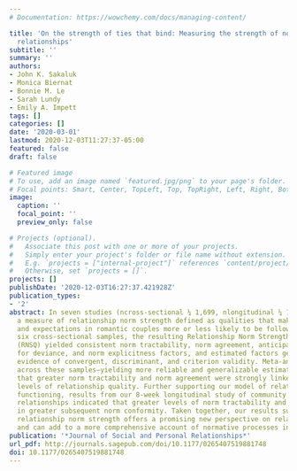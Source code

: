 ```yaml
---
# Documentation: https://wowchemy.com/docs/managing-content/

title: 'On the strength of ties that bind: Measuring the strength of norms in romantic
  relationships'
subtitle: ''
summary: ''
authors:
- John K. Sakaluk
- Monica Biernat
- Bonnie M. Le
- Sarah Lundy
- Emily A. Impett
tags: []
categories: []
date: '2020-03-01'
lastmod: 2020-12-03T11:27:37-05:00
featured: false
draft: false

# Featured image
# To use, add an image named `featured.jpg/png` to your page's folder.
# Focal points: Smart, Center, TopLeft, Top, TopRight, Left, Right, BottomLeft, Bottom, BottomRight.
image:
  caption: ''
  focal_point: ''
  preview_only: false

# Projects (optional).
#   Associate this post with one or more of your projects.
#   Simply enter your project's folder or file name without extension.
#   E.g. `projects = ["internal-project"]` references `content/project/deep-learning/index.md`.
#   Otherwise, set `projects = []`.
projects: []
publishDate: '2020-12-03T16:27:37.421928Z'
publication_types:
- '2'
abstract: In seven studies (ncross-sectional ¼ 1,699, nlongitudinal ¼ 118), we developed
  a measure of relationship norm strength defined as qualities that make the rules
  and expectations in romantic couples more or less likely to be followed. In our
  six cross-sectional samples, the resulting Relationship Norm Strength Questionnaire
  (RNSQ) yielded consistent norm tractability, norm agreement, anticipated punishment
  for deviance, and norm explicitness factors, and estimated factors generally demonstrated
  evidence of convergent, discriminant, and criterion validity. Meta-analyzed effects
  across these samples—yielding more reliable and generalizable estimates—indicated
  that greater norm tractability and norm agreement were strongly linked to higher
  levels of relationship quality. Further supporting our model of relationship norm
  functioning, results from our 8-week longitudinal study of community members in
  relationships indicated that greater levels of norm tractability and agreement resulted
  in greater subsequent norm conformity. Taken together, our results suggest that
  relationship norm strength offers a promising new perspective on relational well-being
  and can add to a more comprehensive account of normative processes in close relationships.
publication: '*Journal of Social and Personal Relationships*'
url_pdf: http://journals.sagepub.com/doi/10.1177/0265407519881748
doi: 10.1177/0265407519881748
---
```

